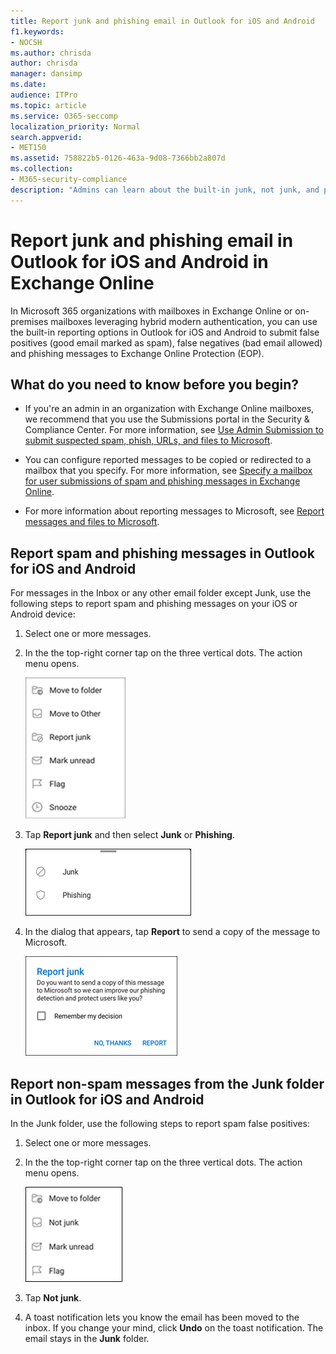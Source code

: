```yaml
---
title: Report junk and phishing email in Outlook for iOS and Android
f1.keywords:
- NOCSH
ms.author: chrisda
author: chrisda
manager: dansimp
ms.date:
audience: ITPro
ms.topic: article
ms.service: O365-seccomp
localization_priority: Normal
search.appverid:
- MET150
ms.assetid: 758822b5-0126-463a-9d08-7366bb2a807d
ms.collection:
- M365-security-compliance
description: "Admins can learn about the built-in junk, not junk, and phishing email reporting options in Outlook for iOS and Android."
---
```


# Report junk and phishing email in Outlook for iOS and Android in Exchange Online

In Microsoft 365 organizations with mailboxes in Exchange Online or on-premises mailboxes leveraging hybrid modern authentication, you can use the built-in reporting options in Outlook for iOS and Android to submit false positives (good email marked as spam), false negatives (bad email allowed) and phishing messages to Exchange Online Protection (EOP).

## What do you need to know before you begin?

- If you're an admin in an organization with Exchange Online mailboxes, we recommend that you use the Submissions portal in the Security & Compliance Center. For more information, see [Use Admin Submission to submit suspected spam, phish, URLs, and files to Microsoft](admin-submission.md).

- You can configure reported messages to be copied or redirected to a mailbox that you specify. For more information, see [Specify a mailbox for user submissions of spam and phishing messages in Exchange Online](user-submission.md).

- For more information about reporting messages to Microsoft, see [Report messages and files to Microsoft](report-junk-email-messages-to-microsoft.md).

## Report spam and phishing messages in Outlook for iOS and Android

For messages in the Inbox or any other email folder except Junk, use the following steps to report spam and phishing messages on your iOS or Android device:

1. Select one or more messages.
2. In the the top-right corner tap on the three vertical dots. The action menu opens.

   ![Report junk or phishing email from the action menu](../../media/Android-report-as-junk-dialog.png)

3. Tap **Report junk** and then select **Junk** or **Phishing**.

   ![Report junk or phishing email](../../media/Android-report-junk-or-phishing.png)

3. In the dialog that appears, tap **Report** to send a copy of the message to Microsoft.

   ![Report junk or phishing email reporting options](../../media/Android-junk-email-reporting-options.png)

## Report non-spam messages from the Junk folder in Outlook for iOS and Android

In the Junk folder, use the following steps to report spam false positives:

1. Select one or more messages.
2. In the the top-right corner tap on the three vertical dots. The action menu opens.

   ![Report not junk email from the action menu](../../media/Android-not-junk-email.png)

2. Tap **Not junk**.

3. A toast notification lets you know the email has been moved to the inbox. If you change your mind, click **Undo** on the toast notification. The email stays in the **Junk** folder.